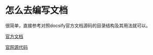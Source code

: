 # 怎么去编写文档

很简单，直接参考对照docsify官方文档源码的目录结构及其用法就可以。

[官方文档](https://docsify.js.org/#/zh-cn/)

[官网源代码](https://github.com/docsifyjs/docs-zh/blob/master/README.md)